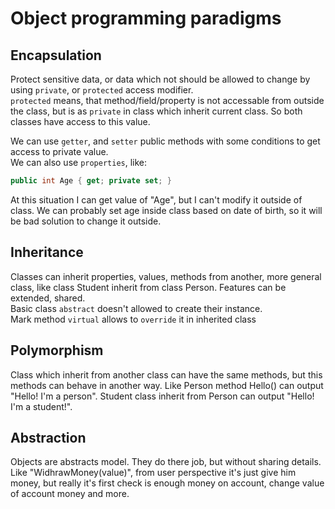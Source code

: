 ﻿# Object programming paradigms

## Encapsulation
Protect sensitive data, or data which not should be allowed to change by using `private`, or `protected` access modifier.  
`protected` means, that method/field/property is not accessable from outside the class, but is as `private` in class which inherit current class. So both classes have access to this value.  
  
We can use `getter`, and `setter` public methods with some conditions to get access to private value.  
We can also use `properties`, like:
```cs
public int Age { get; private set; }
```  
At this situation I can get value of "Age", but I can't modify it outside of class. We can probably set age inside class based on date of birth, so it will be bad solution to change it outside.

## Inheritance
Classes can inherit properties, values, methods from another, more general class, like class Student inherit from class Person. Features can be extended, shared.  
Basic class `abstract` doesn't allowed to create their instance.  
Mark method `virtual` allows to `override` it in inherited class  
  

## Polymorphism  
 Class which inherit from another class can have the same methods, but this methods can behave in another way. Like Person method Hello() can output "Hello! I'm a person". Student class inherit from Person can output "Hello! I'm a student!".  
   
## Abstraction 
Objects are abstracts model. They do there job, but without sharing details. Like "WidhrawMoney(value)", from user perspective it's just give him money, but really it's first check is enough money on account, change value of account money and more. 
